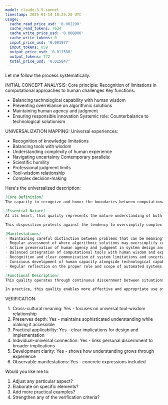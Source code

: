 ```yaml
---
model: claude-3.5-sonnet
timestamp: 2025-01-14 18:25:20 UTC
usage:
  cache_read_price_usd: '0.002290'
  cache_read_tokens: 7634
  cache_write_price_usd: '0.000000'
  cache_write_tokens: 0
  input_price_usd: '0.001977'
  input_tokens: 659
  output_price_usd: '0.011580'
  output_tokens: 772
  total_price_usd: '0.015847'
---
```


Let me follow the process systematically:

INITIAL CONCEPT ANALYSIS:
Core principle: Recognition of limitations in computational approaches to human challenges
Key functions: 
- Balancing technological capability with human wisdom
- Preventing overreliance on algorithmic solutions
- Maintaining human agency and judgment
- Ensuring responsible innovation
Systemic role: Counterbalance to technological solutionism

UNIVERSALIZATION MAPPING:
Universal experiences:
- Recognition of knowledge limitations
- Balancing tools with wisdom
- Understanding complexity of human experience
- Navigating uncertainty
Contemporary parallels:
- Scientific humility
- Professional judgment limits
- Tool-wisdom relationship
- Complex decision-making

Here's the universalized description:

```markdown
[Core Definition]
The capacity to recognize and honor the boundaries between computational solutions and human wisdom, maintaining clear discernment about where algorithmic approaches are helpful versus where human judgment, intuition, and wisdom are irreplaceable. This quality enables balanced integration of technological tools while preserving human agency and values.

[Essential Nature]
At its heart, this quality represents the mature understanding of both the power and limitations of systematic, computational approaches to human challenges. It manifests as a balanced perspective that neither dismisses technological capabilities nor overly relies on them, instead maintaining clear discernment about the appropriate role of automated systems in human life and decision-making. This quality combines deep appreciation for technological advancement with profound respect for the complexity and nuance of human experience.

This disposition protects against the tendency to oversimplify complex human realities into computable problems while still allowing us to harness computational power where appropriate. It represents wisdom about tools and their proper place, translated into the digital age.

[Manifestations]
- Maintaining careful distinction between problems that can be meaningfully quantified and those requiring human judgment
- Regular assessment of where algorithmic solutions may oversimplify complex human situations
- Active preservation of human agency and judgment in system design and implementation
- Balanced integration of computational tools with human wisdom and experience
- Recognition and clear communication of system limitations and uncertainties
- Conscious development of human capacity alongside technological capability
- Regular reflection on the proper role and scope of automated systems

[Functional Description]
This quality operates through continuous discernment between situations where computational approaches offer genuine value and those requiring irreducible human judgment. It develops through direct experience with both the capabilities and limitations of systematic approaches, combined with deeper understanding of human complexity. This understanding manifests as careful design choices, thoughtful implementation, and maintenance of human agency in technological systems.

In practice, this quality enables more effective and appropriate use of computational tools while preventing over-reliance on them. It leads to better system design, more thoughtful implementation of automated solutions, and maintenance of essential human wisdom and judgment. This balance results in technological solutions that genuinely serve human flourishing rather than diminishing human agency or oversimplifying complex realities.
```

VERIFICATION:
1. Cross-cultural meaning: Yes - focuses on universal tool-wisdom relationship
2. Preserves depth: Yes - maintains sophisticated understanding while making it accessible
3. Practical applicability: Yes - clear implications for design and implementation
4. Individual-universal connection: Yes - links personal discernment to broader implications
5. Development clarity: Yes - shows how understanding grows through experience
6. Observable manifestations: Yes - concrete expressions included

Would you like me to:
1. Adjust any particular aspect?
2. Elaborate on specific elements?
3. Add more practical examples?
4. Strengthen any of the verification criteria?